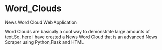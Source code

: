# Word_Clouds
News Word Cloud Web Application

Word Clouds are basically a cool way to demonstrate large amounts of text.So, here i have created a News Word Cloud that is an advanced News Scraper using Python,Flask and HTML
